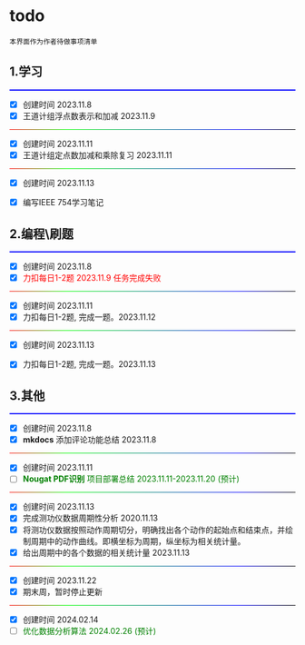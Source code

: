 # todo

    本界面作为作者待做事项清单



## 1.学习

<hr style="border: 0; height: 2px; background-color: #00F;" ## 蓝色 2px>

- [X] 创建时间 2023.11.8
- [X] 王道计组浮点数表示和加减 2023.11.9

<hr style="border: 0; height: 1px; background: linear-gradient(to right, #F00, #0F0 20%, #00F 80%, #000);" ## 渐变色 1px>


- [X] 创建时间 2023.11.11
- [X] 王道计组定点数加减和乘除复习 2023.11.11

<hr style="border: 0; height: 1px; background: linear-gradient(to right, #F00, #0F0 20%, #00F 80%, #000);" ## 渐变色 1px>


- [X] 创建时间 2023.11.13
- [x] 编写IEEE 754学习笔记



## 2.编程\刷题

<hr style="border: 0; height: 2px; background-color: #00F;" ## 蓝色 2px>

- [X] 创建时间 2023.11.8
- [x] <font color="red">力扣每日1-2题 2023.11.9 任务完成失败</font>

<hr style="border: 0; height: 1px; background: linear-gradient(to right, #F00, #0F0 20%, #00F 80%, #000);" ## 渐变色 1px>


- [X] 创建时间 2023.11.11
- [X] 力扣每日1-2题, 完成一题。2023.11.12

<hr style="border: 0; height: 1px; background: linear-gradient(to right, #F00, #0F0 20%, #00F 80%, #000);" ## 渐变色 1px>


- [X] 创建时间 2023.11.13
- [x] 力扣每日1-2题, 完成一题。2023.11.13



## 3.其他

<hr style="border: 0; height: 2px; background-color: #00F;" ## 蓝色 2px>

- [X] 创建时间 2023.11.8
- [X] **mkdocs** 添加评论功能总结 2023.11.8

<hr style="border: 0; height: 1px; background: linear-gradient(to right, #F00, #0F0 20%, #00F 80%, #000);" ## 渐变色 1px>


- [X] 创建时间 2023.11.11
- [ ] <font color="green">**Nougat PDF识别** 项目部署总结 2023.11.11-2023.11.20 (预计)</font>

<hr style="border: 0; height: 1px; background: linear-gradient(to right, #F00, #0F0 20%, #00F 80%, #000);" ## 渐变色 1px>


- [X] 创建时间 2023.11.13
- [X] 完成测功仪数据周期性分析 2020.11.13
- [X] 将测功仪数据按照动作周期切分，明确找出各个动作的起始点和结束点，并绘制周期中的动作曲线。即横坐标为周期，纵坐标为相关统计量。
- [X] 给出周期中的各个数据的相关统计量 2023.11.13

<hr style="border: 0; height: 1px; background: linear-gradient(to right, #F00, #0F0 20%, #00F 80%, #000);" ## 渐变色 1px>


- [X] 创建时间 2023.11.22
- [X] 期末周，暂时停止更新

<hr style="border: 0; height: 1px; background: linear-gradient(to right, #F00, #0F0 20%, #00F 80%, #000);" ## 渐变色 1px>


- [X] 创建时间 2024.02.14
- [ ] <font color="green">优化数据分析算法 2024.02.26 (预计)</font>
